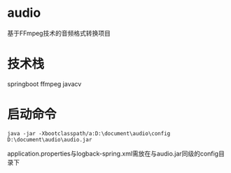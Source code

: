 # audio
基于FFmpeg技术的音频格式转换项目

# 技术栈
springboot
ffmpeg
javacv

# 启动命令
`java -jar -Xbootclasspath/a:D:\document\audio\config D:\document\audio\audio.jar`

application.properties与logback-spring.xml需放在与audio.jar同级的config目录下
